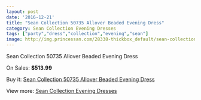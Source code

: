 ```yaml
---
layout: post
date: '2016-12-21'
title: "Sean Collection 50735 Allover Beaded Evening Dress"
category: Sean Collection Evening Dresses
tags: ["party","dress","collection","evening","sean"]
image: http://img.princessan.com/28338-thickbox_default/sean-collection-50735-allover-beaded-evening-dress.jpg
---
```

Sean Collection 50735 Allover Beaded Evening Dress

On Sales: **$513.99**
<a href="https://www.princessan.com/en/12934-sean-collection-50735-allover-beaded-evening-dress.html"><amp-img layout="responsive" width="600" height="600" src="//img.princessan.com/28338-thickbox_default/sean-collection-50735-allover-beaded-evening-dress.jpg" alt="Sean Collection 50735 Allover Beaded Evening Dress 0" /></a>
<a href="https://www.princessan.com/en/12934-sean-collection-50735-allover-beaded-evening-dress.html"><amp-img layout="responsive" width="600" height="600" src="//img.princessan.com/28339-thickbox_default/sean-collection-50735-allover-beaded-evening-dress.jpg" alt="Sean Collection 50735 Allover Beaded Evening Dress 1" /></a>
<a href="https://www.princessan.com/en/12934-sean-collection-50735-allover-beaded-evening-dress.html"><amp-img layout="responsive" width="600" height="600" src="//img.princessan.com/28340-thickbox_default/sean-collection-50735-allover-beaded-evening-dress.jpg" alt="Sean Collection 50735 Allover Beaded Evening Dress 2" /></a>

Buy it: [Sean Collection 50735 Allover Beaded Evening Dress](https://www.princessan.com/en/12934-sean-collection-50735-allover-beaded-evening-dress.html "Sean Collection 50735 Allover Beaded Evening Dress")

View more: [Sean Collection Evening Dresses](https://www.princessan.com/en/94- "Sean Collection Evening Dresses")